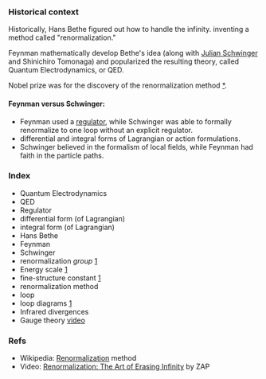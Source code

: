 
### Historical context
Historically, Hans Bethe figured out how to handle the infinity. inventing a method called "renormalization."

Feynman mathematically develop Bethe's idea (along with [Julian Schwinger](https://en.wikipedia.org/wiki/Julian_Schwinger) and Shinichiro Tomonaga) and popularized the resulting theory, called Quantum Electrodynamics, or QED.

Nobel prize was for the discovery of the renormalization method [*](https://en.wikipedia.org/wiki/Shin%27ichir%C5%8D_Tomonaga).

#### Feynman versus Schwinger:
* Feynman used a [regulator](https://en.wikipedia.org/wiki/Regularization_(physics)), while Schwinger was able to formally renormalize to one loop without an explicit regulator.
* differential and integral forms of Lagrangian or action formulations.
* Schwinger believed in the formalism of local fields, while Feynman had faith in the particle paths.
 

### Index
* Quantum Electrodynamics
* QED
* Regulator
* differential form (of Lagrangian)
* integral form (of Lagrangian)
* Hans Bethe
* Feynman
* Schwinger
* renormalization *group* [1](https://en.wikipedia.org/wiki/Fine-structure_constant#Variation_with_energy_scale)
* Energy scale [1](https://en.wikipedia.org/wiki/Fine-structure_constant#Variation_with_energy_scale)
* fine-structure constant [1](https://en.wikipedia.org/wiki/Fine-structure_constant#Physical_interpretations)
* renormalization method
* loop
* loop diagrams [1](https://en.wikipedia.org/wiki/One-loop_Feynman_diagram)
* Infrared divergences
* Gauge theory [video](https://www.youtube.com/watch?v=paQLJKtiAEE)

### Refs
* Wikipedia: [Renormalization](https://en.wikipedia.org/wiki/Renormalization) method
* Video: [Renormalization: The Art of Erasing Infinity](https://www.youtube.com/watch?v=0OQ7BhlfAJY) by ZAP
